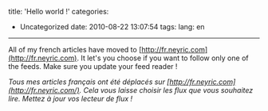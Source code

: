 title: 'Hello world !'
categories:
- Uncategorized
date: 2010-08-22 13:07:54
tags:
lang: en
---

All of my french articles have moved to [http://fr.neyric.com](http://fr.neyric.com). It let's you choose if you want to follow only one of the feeds. Make sure you update your feed reader !

_Tous mes articles français ont été déplacés sur [http://fr.neyric.com](http://fr.neyric.com/). Cela vous laisse choisir les flux que vous souhaitez lire. Mettez à jour vos lecteur de flux !_